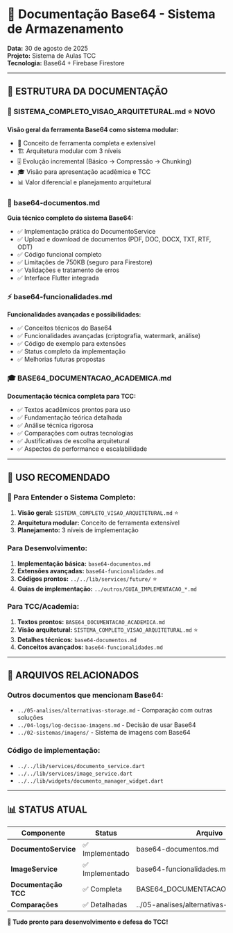 # 🧬 Documentação Base64 - Sistema de Armazenamento

**Data:** 30 de agosto de 2025  
**Projeto:** Sistema de Aulas TCC  
**Tecnologia:** Base64 + Firebase Firestore

---

## 📁 **ESTRUTURA DA DOCUMENTAÇÃO**

### **🧬 SISTEMA_COMPLETO_VISAO_ARQUITETURAL.md** ⭐ NOVO

**Visão geral da ferramenta Base64 como sistema modular:**

- 🎯 Conceito de ferramenta completa e extensível
- 🏗️ Arquitetura modular com 3 níveis
- 🎚️ Evolução incremental (Básico → Compressão → Chunking)
- 🎓 Visão para apresentação acadêmica e TCC
- 📊 Valor diferencial e planejamento arquitetural

### **📖 base64-documentos.md**

**Guia técnico completo do sistema Base64:**

- ✅ Implementação prática do DocumentoService
- ✅ Upload e download de documentos (PDF, DOC, DOCX, TXT, RTF, ODT)
- ✅ Código funcional completo
- ✅ Limitações de 750KB (seguro para Firestore)
- ✅ Validações e tratamento de erros
- ✅ Interface Flutter integrada

### **⚡ base64-funcionalidades.md**

**Funcionalidades avançadas e possibilidades:**

- ✅ Conceitos técnicos do Base64
- ✅ Funcionalidades avançadas (criptografia, watermark, análise)
- ✅ Código de exemplo para extensões
- ✅ Status completo da implementação
- ✅ Melhorias futuras propostas

### **🎓 BASE64_DOCUMENTACAO_ACADEMICA.md**

**Documentação técnica completa para TCC:**

- ✅ Textos acadêmicos prontos para uso
- ✅ Fundamentação teórica detalhada
- ✅ Análise técnica rigorosa
- ✅ Comparações com outras tecnologias
- ✅ Justificativas de escolha arquitetural
- ✅ Aspectos de performance e escalabilidade

---

## 🎯 **USO RECOMENDADO**

### **🧬 Para Entender o Sistema Completo:**

1. **Visão geral:** `SISTEMA_COMPLETO_VISAO_ARQUITETURAL.md` ⭐
2. **Arquitetura modular:** Conceito de ferramenta extensível
3. **Planejamento:** 3 níveis de implementação

### **Para Desenvolvimento:**

1. **Implementação básica:** `base64-documentos.md`
2. **Extensões avançadas:** `base64-funcionalidades.md`
3. **Códigos prontos:** `../../lib/services/future/` ⭐
4. **Guias de implementação:** `../outros/GUIA_IMPLEMENTACAO_*.md`

### **Para TCC/Academia:**

1. **Textos prontos:** `BASE64_DOCUMENTACAO_ACADEMICA.md`
2. **Visão arquitetural:** `SISTEMA_COMPLETO_VISAO_ARQUITETURAL.md` ⭐
3. **Detalhes técnicos:** `base64-documentos.md`
4. **Conceitos avançados:** `base64-funcionalidades.md`

---

## 🔗 **ARQUIVOS RELACIONADOS**

### **Outros documentos que mencionam Base64:**

- `../05-analises/alternativas-storage.md` - Comparação com outras soluções
- `../04-logs/log-decisao-imagens.md` - Decisão de usar Base64
- `../02-sistemas/imagens/` - Sistema de imagens com Base64

### **Código de implementação:**

- `../../lib/services/documento_service.dart`
- `../../lib/services/image_service.dart`
- `../../lib/widgets/documento_manager_widget.dart`

---

## 📊 **STATUS ATUAL**

| Componente           | Status          | Arquivo                                |
| -------------------- | --------------- | -------------------------------------- |
| **DocumentoService** | ✅ Implementado | base64-documentos.md                   |
| **ImageService**     | ✅ Implementado | base64-funcionalidades.md              |
| **Documentação TCC** | ✅ Completa     | BASE64_DOCUMENTACAO_ACADEMICA.md       |
| **Comparações**      | ✅ Detalhadas   | ../05-analises/alternativas-storage.md |

**🎯 Tudo pronto para desenvolvimento e defesa do TCC!**
